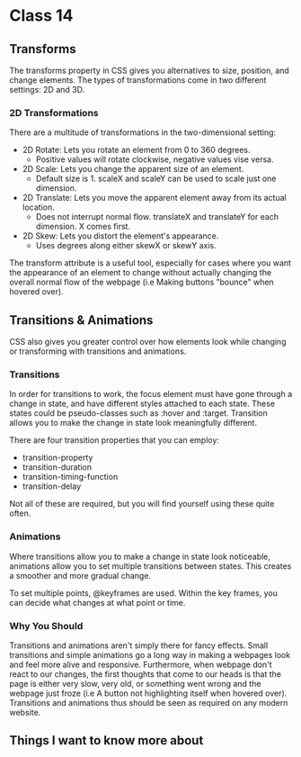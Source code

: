 # Class 14

## Transforms

The transforms property in CSS gives you alternatives to size, position, and change elements. The types of transformations come in two different settings: 2D and 3D.

### 2D Transformations

There are a multitude of transformations in the two-dimensional setting:

- 2D Rotate: Lets you rotate an element from 0 to 360 degrees.
  - Positive values will rotate clockwise, negative values vise versa.
- 2D Scale: Lets you change the apparent size of an element.
  - Default size is 1. scaleX and scaleY can be used to scale just one dimension.
- 2D Translate: Lets you move the apparent element away from its actual location.
  - Does not interrupt normal flow. translateX and translateY for each dimension. X comes first.
- 2D Skew: Lets you distort the element's appearance.
  - Uses degrees along either skewX or skewY axis.

The transform attribute is a useful tool, especially for cases where you want the appearance of an element to change without actually changing the overall normal flow of the webpage (i.e Making buttons "bounce" when hovered over).

## Transitions & Animations

CSS also gives you greater control over how elements look while changing or transforming with transitions and animations.

### Transitions

In order for transitions to work, the focus element must have gone through a change in state, and have different styles attached to each state. These states could be pseudo-classes such as :hover and :target. Transition allows you to make the change in state look meaningfully different.

There are four transition properties that you can employ:

- transition-property
- transition-duration
- transition-timing-function
- transition-delay

Not all of these are required, but you will find yourself using these quite often.

### Animations

Where transitions allow you to make a change in state look noticeable, animations allow you to set multiple transitions between states. This creates a smoother and more gradual change.

To set multiple points, @keyframes are used. Within the key frames, you can decide what changes at what point or time.

### Why You Should

Transitions and animations aren't simply there for fancy effects. Small transitions and simple animations go a long way in making a webpages look and feel more alive and responsive. Furthermore, when webpage don't react to our changes, the first thoughts that come to our heads is that the page is either very slow, very old, or something went wrong and the webpage just froze (i.e A button not highlighting itself when hovered over). Transitions and animations thus should be seen as required on any modern website.

## Things I want to know more about
